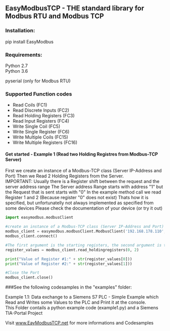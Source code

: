 ## EasyModbusTCP - THE standard library for Modbus RTU and Modbus TCP

### Installation:

pip install EasyModbus

### Requirements:

Python 2.7  
Python 3.6

pyserial (only for Modbus RTU)

### Supported Function codes

- Read Coils (FC1)
- Read Discrete Inputs (FC2)
- Read Holding Registers (FC3)
- Read Input Registers (FC4)
- Write Single Coil (FC5)
- Write Single Register (FC6)
- Write Multiple Coils (FC15)
- Write Multiple Registers (FC16)

#### Get started - Example 1 (Read two Holding Registres from Modbus-TCP Server)
First we create an instance of a Modbus-TCP class (Server IP-Address and Port)
Then we Read 2 Holding Registers from the Server.  
IMPORTANT: Usually there is a Register shift between the request and the server address range
The Server address Range starts with address "1" but the Request that is sent starts with "0"
In the example method call we read Register 1 and 2 (Because register "0" does not exist)
Thats how it is specified, but unfortunatelly not always implemented as specified from some devices
Please check the documentation of your device (or try it out)


```python
import easymodbus.modbusClient

#create an instance of a Modbus-TCP class (Server IP-Address and Port) and connect
modbus_client = easymodbus.modbusClient.ModbusClient('192.168.178.110', 502)
modbus_client.connect()

#The first argument is the starting registers, the second argument is the quantity.
register_values = modbus_client.read_holdingregisters(0, 2)

print("Value of Register #1:" + str(register_values[0]))
print("Value of Register #2:" + str(register_values[1])) 

#Close the Port
modbus_client.close()
```


###See the following codesamples in the "examples" folder:

Example 1.1: Data exchange to a Siemens S7 PLC - Simple Example which Read and Writes some Values to the PLC and Print it at the console.  
This Folder contails a python example code (example1.py) and a Siemens TIA-Portal Project 

Visit www.EayModbusTCP.net for more informations and Codesamples